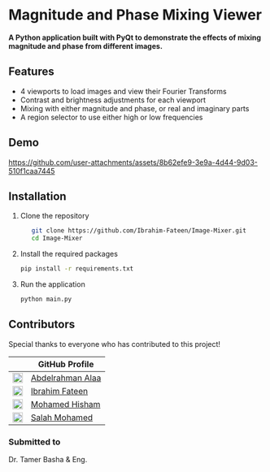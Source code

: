 # Magnitude and Phase Mixing Viewer

**A Python application built with PyQt to demonstrate the effects of mixing magnitude and phase from different images.**

## Features
- 4 viewports to load images and view their Fourier Transforms
- Contrast and brightness adjustments for each viewport
- Mixing with either magnitude and phase, or real and imaginary parts
- A region selector to use either high or low frequencies

## Demo
https://github.com/user-attachments/assets/8b62efe9-3e9a-4d44-9d03-510f1caa7445

## Installation

1. Clone the repository
   ```bash
      git clone https://github.com/Ibrahim-Fateen/Image-Mixer.git
      cd Image-Mixer
   ```
2. Install the required packages
   ```bash
   pip install -r requirements.txt
   ```
3. Run the application
   ```bash
   python main.py
   ```
   
## Contributors

Special thanks to everyone who has contributed to this project!  

|              | GitHub Profile                     |
|------------------|-----------------------------------|
| [<img src="https://github.com/abdelrahman-alaa-10.png" width="20">](https://github.com/abdelrahman-alaa-10) | [Abdelrahman Alaa](https://github.com/abdelrahman-alaa-10) |
| [<img src="https://github.com/Ibrahim-Fateen.png" width="20">](https://github.com/Ibrahim-Fateen) | [Ibrahim Fateen](https://github.com/Ibrahim-Fateen) |
| [<img src="https://github.com/MohamedHisham20.png" width="20">](https://github.com/MohamedHisham20) | [Mohamed Hisham](https://github.com/MohamedHisham20) |
| [<img src="https://github.com/salahmohamed03.png" width="20">](https://github.com/salahmohamed03) | [Salah Mohamed](https://github.com/salahmohamed03) |

### Submitted to
Dr. Tamer Basha & Eng. 
